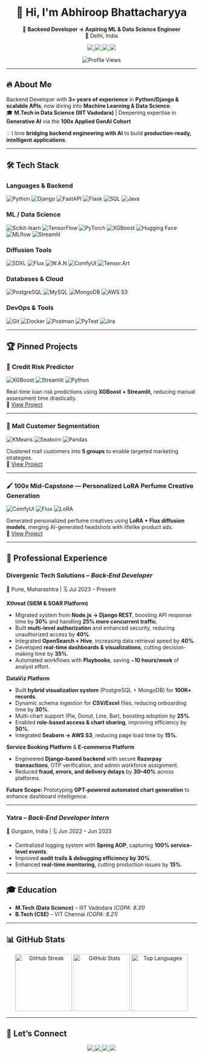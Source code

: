 <h1 align="center">👋 Hi, I'm Abhiroop Bhattacharyya</h1>  

<p align="center">
  🚀 <b>Backend Developer → Aspiring ML & Data Science Engineer</b><br>
  📍 Delhi, India
</p>

<p align="center">
  <a href="mailto:abhiroop1998.dev@gmail.com">
    <img src="https://img.shields.io/badge/Gmail-EA4335?style=for-the-badge&logo=gmail&logoColor=white" />
  </a>
  <a href="https://www.vitaely.me/techmaverickhub">
    <img src="https://img.shields.io/badge/Portfolio-4285F4?style=for-the-badge&logo=google-chrome&logoColor=white" />
  </a>
  <a href="https://www.linkedin.com/in/abhiroop-bhattacharyya-b3761414b/">
    <img src="https://img.shields.io/badge/LinkedIn-0A66C2?style=for-the-badge&logo=linkedin&logoColor=white" />
  </a>
 <a href="https://x.com/TechMavAbhiroop">
    <img src="https://img.shields.io/badge/Twitter-1DA1F2?style=for-the-badge&logo=twitter&logoColor=white" />
  </a>
</p>

<p align="center">
  <img src="https://komarev.com/ghpvc/?username=TechMaverickHub&label=Profile%20Views&color=0e75b6&style=flat-square" alt="Profile Views" />
</p>

---

## 🔥 About Me
Backend Developer with **3+ years of experience** in **Python/Django & scalable APIs**, now diving into **Machine Learning & Data Science**.  
🎓 **M.Tech in Data Science (IIIT Vadodara)** | Deepening expertise in **Generative AI** via the **100x Applied GenAI Cohort**  

💡 I love **bridging backend engineering with AI** to build **production-ready, intelligent applications**.

---

## 🛠️ Tech Stack

### **Languages & Backend**
![Python](https://img.shields.io/badge/-Python-3776AB?style=flat&logo=python&logoColor=white)
![Django](https://img.shields.io/badge/-Django-092E20?style=flat&logo=django&logoColor=white)
![FastAPI](https://img.shields.io/badge/-FastAPI-009688?style=flat&logo=fastapi&logoColor=white)
![Flask](https://img.shields.io/badge/-Flask-000000?style=flat&logo=flask&logoColor=white)
![SQL](https://img.shields.io/badge/-SQL-336791?style=flat&logo=postgresql&logoColor=white)
![Java](https://img.shields.io/badge/-Java-007396?style=flat&logo=java&logoColor=white)

### **ML / Data Science**
![Scikit-learn](https://img.shields.io/badge/-Scikit--learn-F7931E?style=flat&logo=scikitlearn&logoColor=white)
![TensorFlow](https://img.shields.io/badge/-TensorFlow-FF6F00?style=flat&logo=tensorflow&logoColor=white)
![PyTorch](https://img.shields.io/badge/-PyTorch-EE4C2C?style=flat&logo=pytorch&logoColor=white)
![XGBoost](https://img.shields.io/badge/-XGBoost-008000?style=flat&logoColor=white)
![Hugging Face](https://img.shields.io/badge/-HuggingFace-FCC624?style=flat&logo=huggingface&logoColor=black)
![MLflow](https://img.shields.io/badge/-MLflow-0194E2?style=flat&logo=mlflow&logoColor=white)
![Streamlit](https://img.shields.io/badge/-Streamlit-FF4B4B?style=flat&logo=streamlit&logoColor=white)

### **Diffusion Tools**
![SDXL](https://img.shields.io/badge/-SDXL-8A2BE2?style=flat&logo=magic&logoColor=white)
![Flux](https://img.shields.io/badge/-Flux-FF1493?style=flat&logo=react&logoColor=white)
![W.A.N](https://img.shields.io/badge/-WAN-00CED1?style=flat&logo=abstract&logoColor=white)
![ComfyUI](https://img.shields.io/badge/-ComfyUI-FFD700?style=flat&logo=blender&logoColor=black)
![Tensor.Art](https://img.shields.io/badge/-Tensor.Art-FF4500?style=flat&logo=artstation&logoColor=white)

### **Databases & Cloud**
![PostgreSQL](https://img.shields.io/badge/-PostgreSQL-4169E1?style=flat&logo=postgresql&logoColor=white)
![MySQL](https://img.shields.io/badge/-MySQL-4479A1?style=flat&logo=mysql&logoColor=white)
![MongoDB](https://img.shields.io/badge/-MongoDB-47A248?style=flat&logo=mongodb&logoColor=white)
![AWS S3](https://img.shields.io/badge/-AWS_S3-569A31?style=flat&logo=amazon-aws&logoColor=white)

### **DevOps & Tools**
![Git](https://img.shields.io/badge/-Git-F05032?style=flat&logo=git&logoColor=white)
![Docker](https://img.shields.io/badge/-Docker-2496ED?style=flat&logo=docker&logoColor=white)
![Postman](https://img.shields.io/badge/-Postman-FF6C37?style=flat&logo=postman&logoColor=white)
![PyTest](https://img.shields.io/badge/-PyTest-0A9EDC?style=flat&logo=pytest&logoColor=white)
![Jira](https://img.shields.io/badge/-Jira-0052CC?style=flat&logo=jira&logoColor=white)

---

## 🏆 Pinned Projects

### 🚀 **Credit Risk Predictor**
![XGBoost](https://img.shields.io/badge/-XGBoost-008000?style=flat&logoColor=white) 
![Streamlit](https://img.shields.io/badge/-Streamlit-FF4B4B?style=flat&logo=streamlit&logoColor=white) 
![Python](https://img.shields.io/badge/-Python-3776AB?style=flat&logo=python&logoColor=white)

Real-time loan risk predictions using **XGBoost + Streamlit**, reducing manual assessment time drastically.  
🔗 [View Project](https://github.com/TechMaverickHub/credit-risk-predictor-streamlit)

---

### 🛒 **Mall Customer Segmentation**
![KMeans](https://img.shields.io/badge/-KMeans-FF6F00?style=flat&logo=scikitlearn&logoColor=white) 
![Seaborn](https://img.shields.io/badge/-Seaborn-0099CC?style=flat&logo=python&logoColor=white) 
![Pandas](https://img.shields.io/badge/-Pandas-150458?style=flat&logo=pandas&logoColor=white)

Clustered mall customers into **5 groups** to enable targeted marketing strategies.  
🔗 [View Project](https://github.com/TechMaverickHub/Mall-Customer-Segmentation-using-K-Means-Clustering)

---

### 🖌️ **100x Mid-Capstone — Personalized LoRA Perfume Creative Generation**
![ComfyUI](https://img.shields.io/badge/-ComfyUI-FF6F00?style=flat&logo=python&logoColor=white) 
![Flux](https://img.shields.io/badge/-Flux-0099CC?style=flat&logo=python&logoColor=white) 
![LoRA](https://img.shields.io/badge/-LoRA-150458?style=flat&logo=python&logoColor=white)

Generated personalized perfume creatives using **LoRA + Flux diffusion models**, merging AI-generated headshots with lifelike product ads.  
🔗 [View Project](https://github.com/TechMaverickHub/100x-midcapstone-personalized-lora-perfume)

---

## 💼 Professional Experience

### **Divergenic Tech Solutions** – *Back-End Developer*  
📍 Pune, Maharashtra | 🗓️ Jul 2023 – Present  

**Xthreat (SIEM & SOAR Platform)**  
- Migrated system from **Node.js → Django REST**, boosting API response time by **30%** and handling **25% more concurrent traffic**.  
- Built **multi-level authorization** and enhanced security, reducing unauthorized access by **40%**.  
- Integrated **OpenSearch + Hive**, increasing data retrieval speed by **40%**.  
- Developed **real-time dashboards & visualizations**, cutting decision-making time by **35%**.  
- Automated workflows with **Playbooks**, saving ~**10 hours/week** of analyst effort.  

**DataViz Platform**  
- Built **hybrid visualization system** (PostgreSQL + MongoDB) for **100K+ records**.  
- Dynamic schema ingestion for **CSV/Excel** files, reducing onboarding time by **30%**.  
- Multi-chart support (Pie, Donut, Line, Bar), boosting adoption by **25%**.  
- Enabled **role-based access & chart sharing**, improving efficiency by **50%**.  
- Integrated **Seaborn → AWS S3**, reducing page load time by **15%**.  

**Service Booking Platform** & **E-commerce Platform**  
- Engineered **Django-based backend** with secure **Razorpay transactions**, OTP verification, and admin workforce assignment.  
- Reduced **fraud, errors, and delivery delays** by **30–40%** across platforms.  

**Future Scope:** Prototyping **GPT-powered automated chart generation** to enhance dashboard intelligence.  

---

### **Yatra** – *Back-End Developer Intern*  
📍 Gurgaon, India | 🗓️ Jun 2022 – Jun 2023  

- Centralized logging system with **Spring AOP**, capturing **100% service-level events**.  
- Improved **audit trails & debugging efficiency by 30%**.  
- Enhanced **real-time monitoring**, cutting production issues by **15%**.  

---

## 🎓 Education
- **M.Tech (Data Science)** – IIIT Vadodara *(CGPA: 8.31)*  
- **B.Tech (CSE)** – VIT Chennai *(CGPA: 8.21)*  

---

## 📊 GitHub Stats

<p align="center">
  <img src="https://streak-stats.demolab.com?user=TechMaverickHub&theme=tokyonight&hide_border=true" alt="GitHub Streak" height="150"/>
  <img src="https://github-readme-stats.vercel.app/api?username=TechMaverickHub&show_icons=true&theme=dark&hide_border=true" alt="GitHub Stats" height="150"/>
  <img src="https://github-readme-stats.vercel.app/api/top-langs/?username=TechMaverickHub&layout=compact&theme=radical&hide_border=true" alt="Top Languages" height="150"/>
</p>

---

## 🤝 Let’s Connect  

<p align="center">
  <a href="https://www.vitaely.me/techmaverickhub">
    <img src="https://img.shields.io/badge/-Portfolio-4285F4?style=for-the-badge&logo=google-chrome&logoColor=white" />
  </a>
  <a href="https://www.linkedin.com/in/abhiroop-bhattacharyya-b3761414b/">
    <img src="https://img.shields.io/badge/-LinkedIn-0A66C2?style=for-the-badge&logo=linkedin&logoColor=white" />
  </a>
  <a href="https://x.com/TechMavAbhiroop">
    <img src="https://img.shields.io/badge/-Twitter-1DA1F2?style=for-the-badge&logo=twitter&logoColor=white" />
  </a>
  <a href="mailto:abhiroop1998.dev@gmail.com">
    <img src="https://img.shields.io/badge/-Gmail-EA4335?style=for-the-badge&logo=gmail&logoColor=white" />
  </a>
</p>
